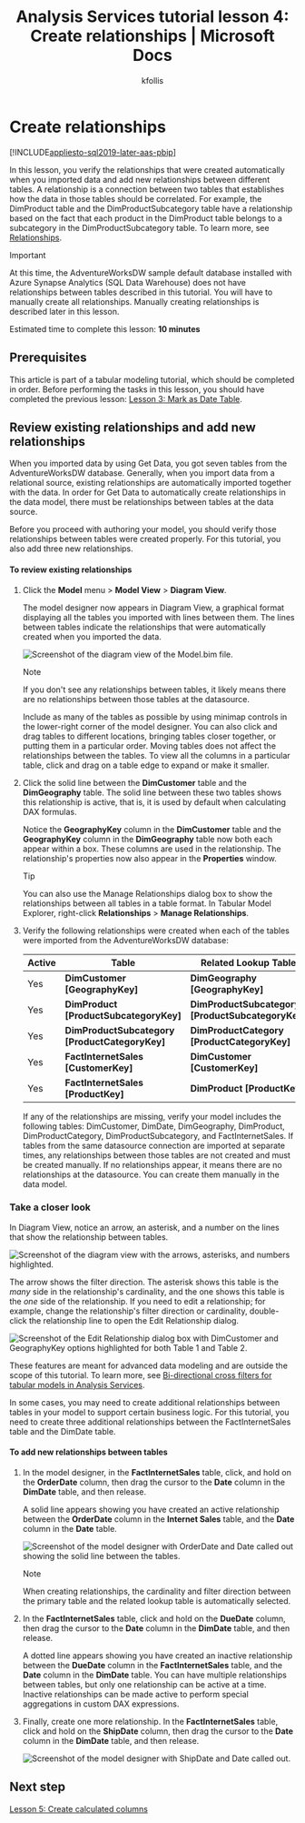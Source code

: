 ﻿---
title: "Analysis Services tutorial lesson 4: Create relationships | Microsoft Docs"
description: Learn how to create relationships for an Analysis Services tabular model project.
ms.date: 02/24/2020
ms.service: analysis-services
ms.custom: tabular-models
ms.topic: tutorial
ms.author: kfollis
ms.reviewer: kfollis
author: kfollis
---
# Create relationships

[!INCLUDE[appliesto-sql2019-later-aas-pbip](../includes/appliesto-sql2019-later-aas-pbip.md)]

In this lesson, you verify the relationships that were created automatically when you imported data and add new relationships between different tables. A relationship is a connection between two tables that establishes how the data in those tables should be correlated. For example, the DimProduct table and the DimProductSubcategory table have a relationship based on the fact that each product in the DimProduct table belongs to a subcategory in the DimProductSubcategory table. To learn more, see [Relationships](../tabular-models/relationships-ssas-tabular.md).

> [!IMPORTANT]
> At this time, the AdventureWorksDW sample default database installed with Azure Synapse Analytics (SQL Data Warehouse) does not have relationships between tables described in this tutorial. You will have to manually create all relationships. Manually creating relationships is described later in this lesson.
  
Estimated time to complete this lesson: **10 minutes**  
  
## Prerequisites  

This article is part of a tabular modeling tutorial, which should be completed in order. Before performing the tasks in this lesson, you should have completed the previous lesson: [Lesson 3: Mark as Date Table](../tutorial-tabular-1400/as-lesson-3-mark-as-date-table.md). 
  
## Review existing relationships and add new relationships  

When you imported data by using Get Data, you got seven tables from the AdventureWorksDW database. Generally, when you import data from a relational source, existing relationships are automatically imported together with the data. In order for Get Data to automatically create relationships in the data model, there must be relationships between tables at the data source.

Before you proceed with authoring your model, you should verify those relationships between tables were created properly. For this tutorial, you also add three new relationships.  

  
#### To review existing relationships  
  
1.  Click the **Model** menu > **Model View** > **Diagram View**.  

    The model designer now appears in Diagram View, a graphical format displaying all the tables you imported with lines between them. The lines between tables indicate the relationships that were automatically created when you imported the data.
    
    ![Screenshot of the diagram view of the Model.bim file.](../tutorial-tabular-1400/media/as-lesson4-diagram.png)
  
    > [!NOTE]
    > If you don't see any relationships between tables, it likely means there are no relationships between those tables at the datasource.

    Include as many of the tables as possible by using minimap controls in the lower-right corner of the model designer. You can also click and drag tables to different locations, bringing tables closer together, or putting them in a particular order. Moving tables does not affect the relationships between the tables. To view all the columns in a particular table, click and drag on a table edge to expand or make it smaller.  
  
2.  Click the solid line between the **DimCustomer** table and the **DimGeography** table. The solid line between these two tables shows this relationship is active, that is, it is used by default when calculating DAX formulas.  
  
    Notice the **GeographyKey** column in the **DimCustomer** table and the **GeographyKey** column in the **DimGeography** table now both each appear within a box. These columns are used in the relationship. The relationship's properties now also appear in the **Properties** window.  
  
    > [!TIP]  
    > You can also use the Manage Relationships dialog box to show the relationships between all tables in a table format. In Tabular Model Explorer, right-click **Relationships** > **Manage Relationships**.
  
3.  Verify the following relationships were created when each of the tables were imported from the AdventureWorksDW database:  
  
    |Active|Table|Related Lookup Table|  
    |----------|---------|------------------------|  
    |Yes|**DimCustomer [GeographyKey]**|**DimGeography [GeographyKey]**|  
    |Yes|**DimProduct [ProductSubcategoryKey]**|**DimProductSubcategory [ProductSubcategoryKey]**|  
    |Yes|**DimProductSubcategory [ProductCategoryKey]**|**DimProductCategory [ProductCategoryKey]**|  
    |Yes|**FactInternetSales [CustomerKey]**|**DimCustomer [CustomerKey]**|  
    |Yes|**FactInternetSales [ProductKey]**|**DimProduct [ProductKey]**|  
  
    If any of the relationships are missing, verify your model includes the following tables: DimCustomer, DimDate, DimGeography, DimProduct, DimProductCategory, DimProductSubcategory, and FactInternetSales. If tables from the same datasource connection are imported at separate times, any relationships between those tables are not created and must be created manually. If no relationships appear, it means there are no relationships at the datasource. You can create them manually in the data model.

### Take a closer look

In Diagram View, notice an arrow, an asterisk, and a number on the lines that show the relationship between tables.

![Screenshot of the diagram view with the arrows, asterisks, and numbers highlighted.](../tutorial-tabular-1400/media/as-lesson4-line.png)

The arrow shows the filter direction. The asterisk shows this table is the *many* side in the relationship's cardinality, and the one shows this table is the *one* side of the relationship. If you need to edit a relationship; for example, change the relationship's filter direction or cardinality, double-click the relationship line to open the Edit Relationship dialog.

![Screenshot of the Edit Relationship dialog box with DimCustomer and GeographyKey options highlighted for both Table 1 and Table 2.](../tutorial-tabular-1400/media/as-lesson4-edit.png)

These features are meant for advanced data modeling and are outside the scope of this tutorial. To learn more, see [Bi-directional cross filters for tabular models in Analysis Services](../tabular-models/bi-directional-cross-filters-tabular-models-analysis-services.md).

In some cases, you may need to create additional relationships between tables in your model to support certain business logic. For this tutorial, you need to create three additional relationships between the FactInternetSales table and the DimDate table.  
  
#### To add new relationships between tables  
  
1.  In the model designer, in the **FactInternetSales** table, click, and hold on the **OrderDate** column, then drag the cursor to the **Date** column in the **DimDate** table, and then release.  

    A solid line appears showing you have created an active relationship between the **OrderDate** column in the **Internet Sales** table, and the **Date** column in the **Date** table. 
  
      ![Screenshot of the model designer with OrderDate and Date called out showing the solid line between the tables.](../tutorial-tabular-1400/media/as-lesson4-new.png) 
  
    > [!NOTE]  
    > When creating relationships, the cardinality and filter direction between the primary table and the related lookup table is automatically selected.  
  
2.  In the **FactInternetSales** table, click and hold on the **DueDate** column, then drag the cursor to the **Date** column in the **DimDate** table, and then release.  
  
    A dotted line appears showing you have created an inactive relationship between the **DueDate** column in the **FactInternetSales** table, and the **Date** column in the **DimDate** table. You can have multiple relationships between tables, but only one relationship can be active at a time. Inactive relationships can be made active to perform special aggregations in custom DAX expressions.  
  
3.  Finally, create one more relationship. In the **FactInternetSales** table, click and hold on the **ShipDate** column, then drag the cursor to the **Date** column in the **DimDate** table, and then release.  
    
     ![Screenshot of the model designer with ShipDate and Date called out.](../tutorial-tabular-1400/media/as-lesson4-newinactive.png)
  
## Next step

[Lesson 5: Create calculated columns](../tutorial-tabular-1400/as-lesson-5-create-calculated-columns.md)
